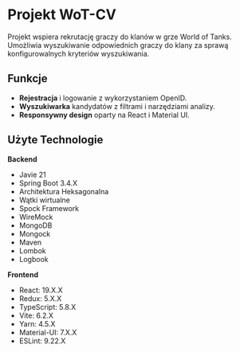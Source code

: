 # Projekt WoT-CV

Projekt wspiera rekrutację graczy do klanów w grze World of Tanks. Umożliwia wyszukiwanie odpowiednich graczy do klany za sprawą konfigurowalnych kryteriów wyszukiwania.

## Funkcje

- **Rejestracja** i logowanie z wykorzystaniem OpenID.  
- **Wyszukiwarka** kandydatów z filtrami i narzędziami analizy.  
- **Responsywny design** oparty na React i Material UI.

## Użyte Technologie

**Backend**

- Javie 21
- Spring Boot 3.4.X
- Architektura Heksagonalna
- Wątki wirtualne
- Spock Framework
- WireMock
- MongoDB
- Mongock
- Maven
- Lombok
- Logbook

**Frontend**

- React: 19.X.X
- Redux: 5.X.X
- TypeScript: 5.8.X
- Vite: 6.2.X
- Yarn: 4.5.X
- Material-UI: 7.X.X
- ESLint: 9.22.X
